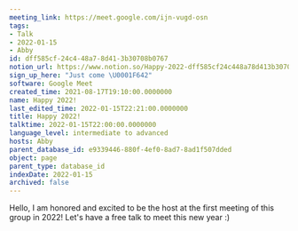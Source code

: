 ```yaml
---
meeting_link: https://meet.google.com/ijn-vugd-osn
tags:
- Talk
- 2022-01-15
- Abby
id: dff585cf-24c4-48a7-8d41-3b30708b0767
notion_url: https://www.notion.so/Happy-2022-dff585cf24c448a78d413b30708b0767
sign_up_here: "Just come \U0001F642"
software: Google Meet
created_time: 2021-08-17T19:10:00.0000000
name: Happy 2022!
last_edited_time: 2022-01-15T22:21:00.0000000
title: Happy 2022!
talktime: 2022-01-15T22:00:00.0000000
language_level: intermediate to advanced
hosts: Abby
parent_database_id: e9339446-880f-4ef0-8ad7-8ad1f507dded
object: page
parent_type: database_id
indexDate: 2022-01-15
archived: false
---
```


Hello, I am honored and excited to be the host at the first meeting of this group in 2022! Let's have a free talk to meet this new year :)





